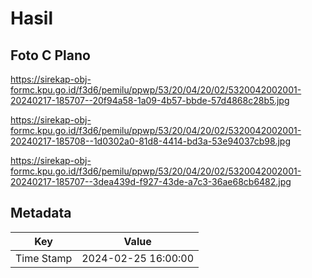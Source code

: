 # Hasil

## Foto C Plano

https://sirekap-obj-formc.kpu.go.id/f3d6/pemilu/ppwp/53/20/04/20/02/5320042002001-20240217-185707--20f94a58-1a09-4b57-bbde-57d4868c28b5.jpg

https://sirekap-obj-formc.kpu.go.id/f3d6/pemilu/ppwp/53/20/04/20/02/5320042002001-20240217-185708--1d0302a0-81d8-4414-bd3a-53e94037cb98.jpg

https://sirekap-obj-formc.kpu.go.id/f3d6/pemilu/ppwp/53/20/04/20/02/5320042002001-20240217-185707--3dea439d-f927-43de-a7c3-36ae68cb6482.jpg


## Metadata

| Key        | Value               |
| ---------- | ------------------- |
| Time Stamp | 2024-02-25 16:00:00 |



